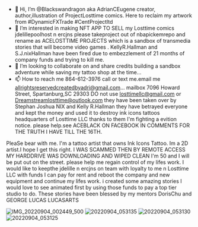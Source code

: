 - 👋 Hi, I’m @Blackswandragon aka AdrianCEugene creator, author,illustration of ProjectLosttime comics. Here to reclaim my artwork from #DynamicFXTrade #CentProjectltd
- 👀 I’m interested in making NFT APP TO SELL my Losttime comics jdelillepoolhost n ercjns please takeproject out of nbapickemrepo and rename as ACELOSTTIME PROJECTS which is a sandbox of transmedia stories that will become video games
. KellyR.Hallman and S.J.nixHallman have been fired due to embezzlement of 21 months of company funds and trying to kill me. 
- 💞️ I’m looking to collaborate on and share credits building a sandbox adventure while saving my tattoo shop at the time...
- 📫 How to reach me 864-612-3976 call or text me.email me allrightsreservedcreatedbyadri@gmail.com...
mailbox 7096 Howard Street, Spartanburg,SC 29303 DO not use losttimellc@gmail.com or Dreamstreamlosttime@outlook.com they have been taken over by Stephan Joshua NIX and Kelly R.Hallman they have betrayed everyone and kept the money and used it to destroy ink icons tattoos headquarters of Losttime LLC thanks to them I'm fighting a evition notice. please help.see ACEBLACK ON FACEBOOK IN COMMENTS FOR THE TRUTH I HAVE TILL THE 16TH.
<!---
Blackswandragon/Blackswandragon is a ✨ special ✨ repository because its `README.md` (this file) appears on your GitHub profile.
You can click the Preview link to take a look at your changes.
--->PleaSe bear with me. I'm a tattoo artist that owns Ink Icons Tattoo. Im a 2D artist.I hope I get this right. I WAS SCAMMED THEN BY REMOTE ACCESS MY HARDDRIVE WAS DOWNLOADING AND WIPED CLEAN I'm 50 and I will be put out on the street. please help me regain control of my lifes work. I would like to keepthe jdelille n ercjns on team with loyalty to me n Losttime LLC with funds I can pay for rent and reboot the company and new equipment and continue my lifes work. i created some amazing stories I would love to see animated first by using those funds to pay a top tier studio to do. These stories have been blessed by my mentors DorisChu and GEORGE LUCAS LUCASARTS 
![IMG_20220904_002449_500](https://user-images.githubusercontent.com/112529116/188312213-1ed217d1-6159-43ac-966f-b892bd2496d5.jpg)
![20220904_053135](https://user-images.githubusercontent.com/112529116/188312257-5c4be965-1ada-4ba2-b913-c38f665355d8.jpg)
![20220904_053130](https://user-images.githubusercontent.com/112529116/188312258-d89684c3-ee08-498a-866b-3a9307557832.jpg)
![20220904_053125](https://user-images.githubusercontent.com/112529116/188312261-9e6f5b69-232b-437c-95b1-fe0246eeb3d9.jpg)
